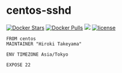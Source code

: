 # centos-sshd
[![Docker Stars](https://img.shields.io/docker/stars/takeyamajp/centos-sshd.svg)](https://hub.docker.com/r/takeyamajp/centos-sshd/)
[![Docker Pulls](https://img.shields.io/docker/pulls/takeyamajp/centos-sshd.svg)](https://hub.docker.com/r/takeyamajp/centos-sshd/)
[![](https://img.shields.io/badge/GitHub-Dockerfile-orange.svg)](https://github.com/takeyamajp/docker-centos-sshd/blob/master/Dockerfile)
[![license](https://img.shields.io/github/license/takeyamajp/docker-centos-sshd.svg)](https://github.com/takeyamajp/docker-centos-sshd/blob/master/LICENSE)

    FROM centos  
    MAINTAINER "Hiroki Takeyama"
    
    ENV TIMEZONE Asia/Tokyo
    
    EXPOSE 22
